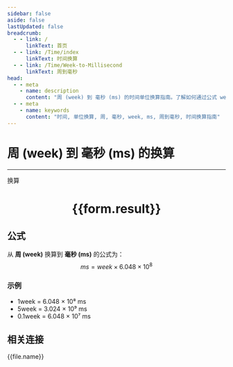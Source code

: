 ```yaml
---
sidebar: false
aside: false
lastUpdated: false
breadcrumb:
  - - link: /
      linkText: 首页
  - - link: /Time/index
      linkText: 时间换算
  - - link: /Time/Week-to-Millisecond
      linkText: 周到毫秒
head:
  - - meta
    - name: description
      content: "周 (week) 到 毫秒 (ms) 的时间单位换算指南。了解如何通过公式 week × 604,800,000 换算为毫秒。"
  - - meta
    - name: keywords
      content: "时间, 单位换算, 周, 毫秒, week, ms, 周到毫秒, 时间换算指南"
---
```

# 周 (week) 到 毫秒 (ms) 的换算

---
<script setup>
import { onMounted, reactive, inject, ref } from 'vue'
import { NButton,NForm ,NFormItem,NInput,NInputNumber,NSelect,NCard,useMessage,NGrid ,NGi  } from 'naive-ui'
import { defineClientComponent } from 'vitepress'
import { Time } from '../../files';

const convert = inject('convert')

const form = reactive({
  number: null,
  result: '',
})

const convertHandler = () => {
  if (form.number !== null && !isNaN(form.number)) {
    const convertedValue = parseFloat(form.number) * 604800000
    form.result = `${form.number}week = ${convertedValue.toFixed(0)}ms`
  } else {
    form.result = '请输入有效的数值。'
  }
}
</script>

<n-form size="large" :model="form">
  <n-form-item label="周 (week)">
    <n-input-number v-model:value="form.number" placeholder="输入周" style="width: 100%" />
  </n-form-item>
  <n-form-item>
    <n-button type="info" @click="convertHandler" block>换算</n-button>
  </n-form-item>
</n-form>

<n-card  embedded :bordered="false" hoverable>
  <div  style="text-align:center">
    <h1>{{form.result}}</h1>
  </div>
</n-card>

## 公式

从 **周 (week)** 换算到 **毫秒 (ms)** 的公式为：
$$ ms = week \times 6.048 \times 10^{8} $$

### 示例
- 1week = 6.048 × 10⁸ ms
- 5week = 3.024 × 10⁹ ms
- 0.1week = 6.048 × 10⁷ ms
## 相关连接
<n-grid x-gap="12" :cols="2">
  <n-gi v-for="(file, index) in Time" :key="index">
    <n-button
      text
      tag="a"
      :href="file.path"
      type="info"
    >
      {{file.name}}
    </n-button>
  </n-gi>
</n-grid>